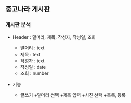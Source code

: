 ## 중고나라 게시판
### 게시판 분석

+ Header : 말머리, 제목, 작성자, 작성일, 조회

  + 말머리 : text
  + 제목 : text
  + 작성자 : text
  + 작성일 : date
  + 조회 : number

+ 기능
  + 글쓰기
    +말머리 선택
    +제목 입력
    +사진 선택
    +목록, 등록
   
